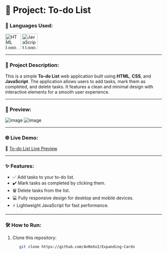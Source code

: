 # 📄 Project: To-do List

### 🔧 Languages Used:
<div>
  <img src="https://upload.wikimedia.org/wikipedia/commons/thumb/6/6a/HTML5_logo_and_wordmark.svg/800px-HTML5_logo_and_wordmark.svg.png" alt="HTML Logo" width="50">
  <img src="https://upload.wikimedia.org/wikipedia/commons/thumb/9/99/JavaScript-logo.png/800px-JavaScript-logo.png" alt="JavaScript Logo" width="50">
</div>

---

### 📝 Project Description:
This is a simple **To-do List** web application built using **HTML**, **CSS**, and **JavaScript**. The application allows users to add tasks, mark them as completed, and delete tasks. It features a clean and minimal design with interactive elements for a smooth user experience.

---

### 🎨 Preview:
![image](https://github.com/user-attachments/assets/6a18d447-fd81-4b9c-8173-138f47b35a6d)
![image](https://github.com/user-attachments/assets/0d6a429e-10b5-44ca-9b8d-bd1ccecabbf5)


---

### 🌐 Live Demo:
🔗 [To-do List Live Preview](https://to-do-list-anrexx.netlify.app/)

---

### ✨ Features:
- ✅ Add tasks to your to-do list.
- ✔️ Mark tasks as completed by clicking them.
- 🗑️ Delete tasks from the list.
- 💻 Fully responsive design for desktop and mobile devices.
- ⚡ Lightweight JavaScript for fast performance.

---

### 🛠️ How to Run:
1. Clone this repository:
   ```bash
      git clone https://github.com/AnReXx2/Expanding-Cards
